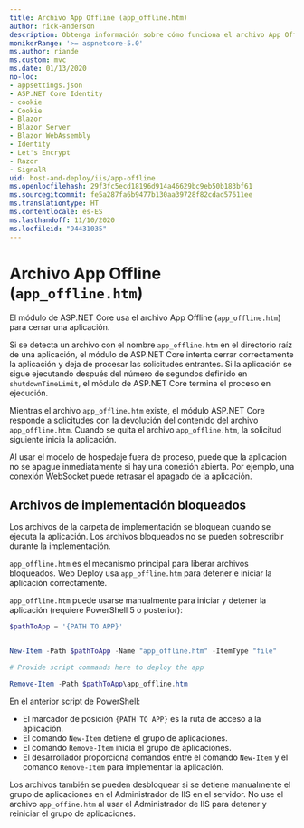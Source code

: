```yaml
---
title: Archivo App Offline (app_offline.htm)
author: rick-anderson
description: Obtenga información sobre cómo funciona el archivo App Offline (`app_offline.htm`) con el módulo de ASP.NET Core.
monikerRange: '>= aspnetcore-5.0'
ms.author: riande
ms.custom: mvc
ms.date: 01/13/2020
no-loc:
- appsettings.json
- ASP.NET Core Identity
- cookie
- Cookie
- Blazor
- Blazor Server
- Blazor WebAssembly
- Identity
- Let's Encrypt
- Razor
- SignalR
uid: host-and-deploy/iis/app-offline
ms.openlocfilehash: 29f3fc5ecd18196d914a46629bc9eb50b183bf61
ms.sourcegitcommit: fe5a287fa6b9477b130aa39728f82cdad57611ee
ms.translationtype: HT
ms.contentlocale: es-ES
ms.lasthandoff: 11/10/2020
ms.locfileid: "94431035"
---
```

# <a name="app-offline-file-app_offlinehtm"></a>Archivo App Offline (`app_offline.htm`)

El módulo de ASP.NET Core usa el archivo App Offline (`app_offline.htm`) para cerrar una aplicación.

Si se detecta un archivo con el nombre `app_offline.htm` en el directorio raíz de una aplicación, el módulo de ASP.NET Core intenta cerrar correctamente la aplicación y deja de procesar las solicitudes entrantes. Si la aplicación se sigue ejecutando después del número de segundos definido en `shutdownTimeLimit`, el módulo de ASP.NET Core termina el proceso en ejecución.

Mientras el archivo `app_offline.htm` existe, el módulo ASP.NET Core responde a solicitudes con la devolución del contenido del archivo `app_offline.htm`. Cuando se quita el archivo `app_offline.htm`, la solicitud siguiente inicia la aplicación.

Al usar el modelo de hospedaje fuera de proceso, puede que la aplicación no se apague inmediatamente si hay una conexión abierta. Por ejemplo, una conexión WebSocket puede retrasar el apagado de la aplicación.

## <a name="locked-deployment-files"></a>Archivos de implementación bloqueados

Los archivos de la carpeta de implementación se bloquean cuando se ejecuta la aplicación. Los archivos bloqueados no se pueden sobrescribir durante la implementación.

`app_offline.htm` es el mecanismo principal para liberar archivos bloqueados. Web Deploy usa `app_offline.htm` para detener e iniciar la aplicación correctamente.

`app_offline.htm` puede usarse manualmente para iniciar y detener la aplicación (requiere PowerShell 5 o posterior):

```powershell
$pathToApp = '{PATH TO APP}'


New-Item -Path $pathToApp -Name "app_offline.htm" -ItemType "file"

# Provide script commands here to deploy the app

Remove-Item -Path $pathToApp\app_offline.htm
```

En el anterior script de PowerShell:

* El marcador de posición `{PATH TO APP}` es la ruta de acceso a la aplicación.
* El comando `New-Item` detiene el grupo de aplicaciones.
* El comando `Remove-Item` inicia el grupo de aplicaciones.
* El desarrollador proporciona comandos entre el comando `New-Item` y el comando `Remove-Item` para implementar la aplicación.

Los archivos también se pueden desbloquear si se detiene manualmente el grupo de aplicaciones en el Administrador de IIS en el servidor. No use el archivo `app_offine.htm` al usar el Administrador de IIS para detener y reiniciar el grupo de aplicaciones.
